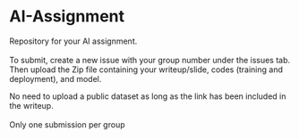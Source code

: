 # AI-Assignment
Repository for your AI assignment. 
<br>
<br>
To submit, create a new issue with your group number under the issues tab. Then upload the Zip file containing your writeup/slide, codes (training and deployment), and model. <br>

No need to upload a public dataset as long as the link has been included in the writeup.
<br>
<br>
Only one submission per group

